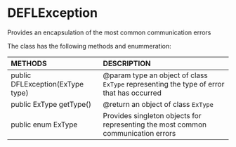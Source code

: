 # DEFLException
Provides an encapsulation of the most common communication errors

The class has the following methods and enummeration:

|            METHODS             |                                         DESCRIPTION                                               |
|:-------------------------------|:--------------------------------------------------------------------------------------------------|
|public DFLException(ExType type)|@param type an object of class <code>ExType</code> representing the type of error that has occurred|
|public ExType getType()         |@return an object of class <code>ExType</code>                                                     |
|public enum ExType              |Provides singleton objects for representing the most common communication errors                   |
